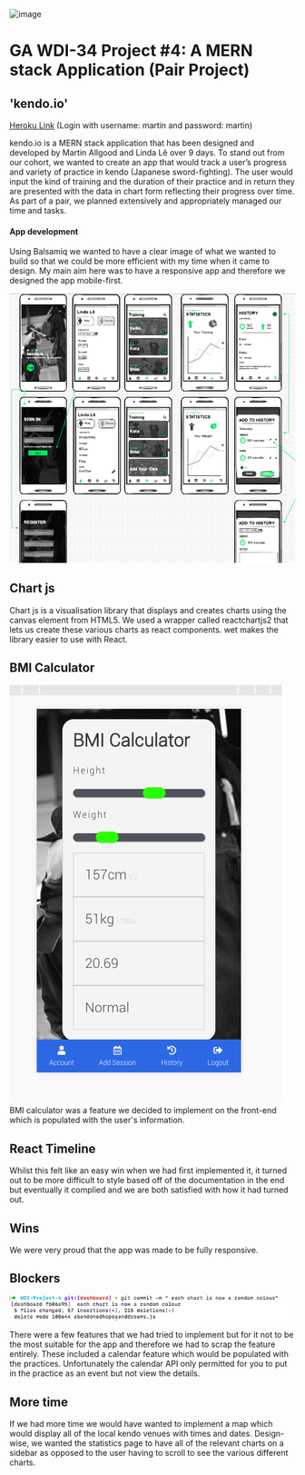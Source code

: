 ![image](https://ga-dash.s3.amazonaws.com/production/assets/logo-9f88ae6c9c3871690e33280fcf557f33.png)
# GA WDI-34  Project #4: A MERN stack Application (Pair Project)
## 'kendo.io'


[Heroku Link](https://kendo-io.herokuapp.com/)
(Login with username: martin and password: martin)

kendo.io is a MERN stack application that has been designed and developed by Martin Allgood and Linda Lê over 9 days.
To stand out from our cohort, we wanted to create an app that would track a user’s progress and variety of practice in kendo (Japanese sword-fighting). The user would input the kind of training and the duration of their practice and in return they are presented with the data in chart form reflecting their progress over time. As part of a pair, we planned extensively and appropriately managed our time and tasks.

#### App development

Using Balsamiq we wanted to have a clear image of what we wanted to build so that we could be more efficient with my time when it came to design. My main aim here was to have a responsive app and therefore we designed the app mobile-first.

![Balsamiq Wireframing](./readme/wireframing.png)

## Chart js
Chart js is a visualisation library that displays and creates charts using the canvas element from HTML5. We used a wrapper called reactchartjs2 that lets us create these various charts as react components. wet makes the library easier to use with React.

## BMI Calculator

![Screenshot of BMI calculator](./readme/bmi.png)
BMI calculator was a feature we decided to implement on the front-end which is populated with the user's information.

## React Timeline
 Whilst this felt like an easy win when we had first implemented it, it turned out to be more difficult to style based off of the documentation in the end but eventually it complied and we are both satisfied with how it had turned out.

## Wins
We were very proud that the app was made to be fully responsive.

## Blockers

![Screenshot of blockers](./readme/hopes-and-dreams.png)

There were a few features that we had tried to implement but for it not to be the most suitable for the app and therefore we had to scrap the feature entirely. These included a calendar feature which would be populated with the practices. Unfortunately the calendar API only permitted for you to put in the practice as an event but not view the details.

## More time
If we had more time we would have wanted to implement a map which would display all of the local kendo venues with times and dates.
Design-wise, we wanted the statistics page to have all of the relevant charts on a sidebar as opposed to the user having to scroll to see the various different charts.
